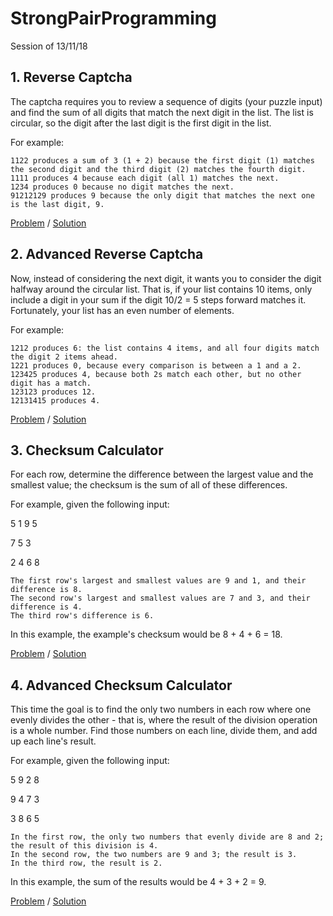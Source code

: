 # StrongPairProgramming
Session of 13/11/18



## 1. Reverse Captcha

The captcha requires you to review a sequence of digits (your puzzle input) and find the sum of all digits that match the next digit in the list. The list is circular, so the digit after the last digit is the first digit in the list.

For example:

    1122 produces a sum of 3 (1 + 2) because the first digit (1) matches the second digit and the third digit (2) matches the fourth digit.
    1111 produces 4 because each digit (all 1) matches the next.
    1234 produces 0 because no digit matches the next.
    91212129 produces 9 because the only digit that matches the next one is the last digit, 9.

[Problem](https://github.com/HalifaxCodingClub/StrongPairProgramming/blob/master/ReverseCaptchaProblem)
 / 
[Solution](https://github.com/HalifaxCodingClub/StrongPairProgramming/blob/master/ReverseCaptchaProblemSolution)


## 2. Advanced Reverse Captcha


Now, instead of considering the next digit, it wants you to consider the digit halfway around the circular list. That is, if your list contains 10 items, only include a digit in your sum if the digit 10/2 = 5 steps forward matches it. Fortunately, your list has an even number of elements.

For example:

    1212 produces 6: the list contains 4 items, and all four digits match the digit 2 items ahead.
    1221 produces 0, because every comparison is between a 1 and a 2.
    123425 produces 4, because both 2s match each other, but no other digit has a match.
    123123 produces 12.
    12131415 produces 4.

[Problem](https://github.com/HalifaxCodingClub/StrongPairProgramming/blob/master/AdvancedReverseCaptchaProblem)
 / 
[Solution](https://github.com/HalifaxCodingClub/StrongPairProgramming/blob/master/AdvancedReverseCaptchaProblemSolution)


## 3. Checksum Calculator

For each row, determine the difference between the largest value and the smallest value; the checksum is the sum of all of these differences.

For example, given the following input:

5 1 9 5

7 5 3

2 4 6 8

    The first row's largest and smallest values are 9 and 1, and their difference is 8.
    The second row's largest and smallest values are 7 and 3, and their difference is 4.
    The third row's difference is 6.

In this example, the example's checksum would be 8 + 4 + 6 = 18.

[Problem](https://github.com/HalifaxCodingClub/StrongPairProgramming/blob/master/ChecksumCalculatorProblem)
 / 
[Solution](https://github.com/HalifaxCodingClub/StrongPairProgramming/blob/master/ChecksumCalculatorProblemSolution)


## 4. Advanced Checksum Calculator

This time the goal is to find the only two numbers in each row where one evenly divides the other - that is, where the result of the division operation is a whole number. Find those numbers on each line, divide them, and add up each line's result.

For example, given the following input:

5 9 2 8

9 4 7 3

3 8 6 5

    In the first row, the only two numbers that evenly divide are 8 and 2; the result of this division is 4.
    In the second row, the two numbers are 9 and 3; the result is 3.
    In the third row, the result is 2.

In this example, the sum of the results would be 4 + 3 + 2 = 9.

[Problem](https://github.com/HalifaxCodingClub/StrongPairProgramming/blob/master/AdvancedChecksumCalculatorProblem)
 / 
[Solution](https://github.com/HalifaxCodingClub/StrongPairProgramming/blob/master/AdvancedChecksumCalculatorProblemSolution)
